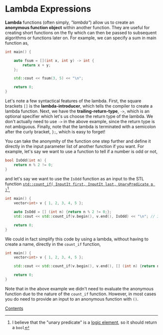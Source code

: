 # Lambda Expressions

**Lambda** functions (often simply, *"lambda"*) allow us to create an **anonymous function object** within another function. They are useful for creating short functions on the fly which can then be passed to subsequent algorithms or functions later on. For example, we can specify a sum in main function as,

```cpp
int main() {

    auto fsum = [](int x, int y) -> int {
        return x + y;
    };

    std::cout << fsum(3, 5) << "\n";

    return 0;
}
```

Let's note a few syntactical features of the lambda. First, the square brackets `[]` is the **lambda-introducer**, which tells the compiler to create a lambda function. Next, we have the **trailing-return-type**, `->`, which is an optional specifier which let's us choose the return type of the lambda. We don't actually need to use `->` in the above example, since the return type is not ambiguous. Finally, note that the lambda is terminated with a semicolon after the curly bracket, `};`, which is easy to forget!

You can take the anonymity of the function one step further and define it directly in the input parameter list of another function if you want. For example, let's say we want to use a function to tell if a number is odd or not,

```cpp
bool IsOdd(int n) {
    return n % 2 != 0;
}
```

and let's say we want to use the `IsOdd` function as an input to the STL function [`std::count_if( InputIt first, InputIt last, UnaryPredicate p )`](https://en.cppreference.com/w/cpp/algorithm/count)[^1],

[^1]: I believe that the "unary predicate" is a [logic element](https://en.wikipedia.org/wiki/Predicate_(mathematical_logic)), so it should return a `bool`

```cpp
int main() {
    vector<int> v { 1, 2, 3, 4, 5 };

    auto IsOdd = [] (int n) {return n % 2 != 0;};
    std::cout << std::count_if(v.begin(), v.end(), IsOdd) << "\n"; // 3

    return 0;
}
```

We could in fact simplify this code by using a lambda, without having to create a name, directly in the `count_if` function,

```cpp
int main() {
    vector<int> v { 1, 2, 3, 4, 5 };

    std::cout << std::count_if(v.begin(), v.end(), [] (int n) {return n % 2 != 0;}) << "\n";

    return 0;
}
```

Note that in the above example we didn't need to evaluate the anonymous function due to the nature of the `count_if` function. However, in most cases you do need to provide an input to an anonymous function with `()`.

[Contents](_main_cpp_notes.md)
